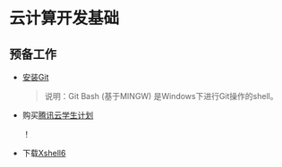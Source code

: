 # 云计算开发基础

## 预备工作

* [安装Git](https://git-scm.com/downloads)

  > 说明：Git Bash (基于MINGW) 是Windows下进行Git操作的shell。

* 购买[腾讯云学生计划](https://cloud.tencent.com/act/campus)

  ！[](https://github.com/eric-ruhu/CloudComputing/blob/master/Basis/image/1.png?raw=true)

* 下载[Xshell6](http://www.xshellcn.com/xiazai.html)

  